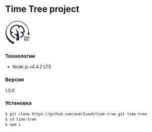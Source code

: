 # Time Tree project
![time tree](https://github.com/andrIvash/time-tree/raw/master/app/img/time-tree.png)



 ### Технологии
 
 - Node.js v4.4.2 LTS
 
 
 ### Версия
 1.0.0
 
 
 ### Установка
 
 
 ```sh
 $ git clone https://github.com/andrIvash/time-tree.git time-tree
 $ cd time-tree
 $ npm i 
 
 ```
